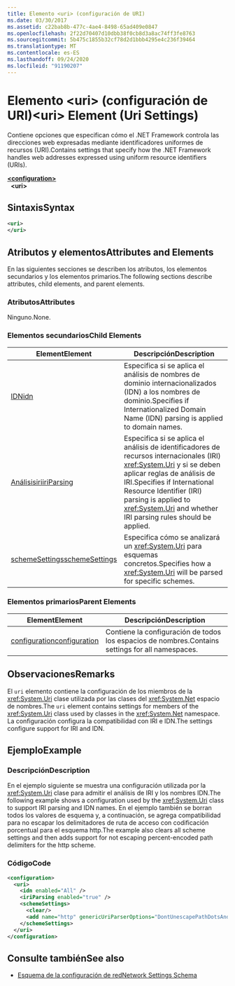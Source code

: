 ```yaml
---
title: Elemento <uri> (configuración de URI)
ms.date: 03/30/2017
ms.assetid: c22bab8b-477c-4ae4-8498-65ad409e0847
ms.openlocfilehash: 2f22d70407d10dbb38f0cb8d3a8ac74ff3fe8763
ms.sourcegitcommit: 5b475c1855b32cf78d2d1bbb4295e4c236f39464
ms.translationtype: MT
ms.contentlocale: es-ES
ms.lasthandoff: 09/24/2020
ms.locfileid: "91190207"
---
```

# <a name="uri-element-uri-settings"></a><span data-ttu-id="d0c0e-102">Elemento \<uri> (configuración de URI)</span><span class="sxs-lookup"><span data-stu-id="d0c0e-102">\<uri> Element (Uri Settings)</span></span>

<span data-ttu-id="d0c0e-103">Contiene opciones que especifican cómo el .NET Framework controla las direcciones web expresadas mediante identificadores uniformes de recursos (URI).</span><span class="sxs-lookup"><span data-stu-id="d0c0e-103">Contains settings that specify how the .NET Framework handles web addresses expressed using uniform resource identifiers (URIs).</span></span>  
  
[**\<configuration>**](../configuration-element.md)  
&nbsp;&nbsp;**\<uri>**  
  
## <a name="syntax"></a><span data-ttu-id="d0c0e-104">Sintaxis</span><span class="sxs-lookup"><span data-stu-id="d0c0e-104">Syntax</span></span>  
  
```xml  
<uri>  
</uri>  
```  
  
## <a name="attributes-and-elements"></a><span data-ttu-id="d0c0e-105">Atributos y elementos</span><span class="sxs-lookup"><span data-stu-id="d0c0e-105">Attributes and Elements</span></span>  

 <span data-ttu-id="d0c0e-106">En las siguientes secciones se describen los atributos, los elementos secundarios y los elementos primarios.</span><span class="sxs-lookup"><span data-stu-id="d0c0e-106">The following sections describe attributes, child elements, and parent elements.</span></span>  
  
### <a name="attributes"></a><span data-ttu-id="d0c0e-107">Atributos</span><span class="sxs-lookup"><span data-stu-id="d0c0e-107">Attributes</span></span>  

 <span data-ttu-id="d0c0e-108">Ninguno.</span><span class="sxs-lookup"><span data-stu-id="d0c0e-108">None.</span></span>  
  
### <a name="child-elements"></a><span data-ttu-id="d0c0e-109">Elementos secundarios</span><span class="sxs-lookup"><span data-stu-id="d0c0e-109">Child Elements</span></span>  
  
|<span data-ttu-id="d0c0e-110">**Element**</span><span class="sxs-lookup"><span data-stu-id="d0c0e-110">**Element**</span></span>|<span data-ttu-id="d0c0e-111">**Descripción**</span><span class="sxs-lookup"><span data-stu-id="d0c0e-111">**Description**</span></span>|  
|-----------------|---------------------|  
|[<span data-ttu-id="d0c0e-112">IDN</span><span class="sxs-lookup"><span data-stu-id="d0c0e-112">idn</span></span>](idn-element-uri-settings.md)|<span data-ttu-id="d0c0e-113">Especifica si se aplica el análisis de nombres de dominio internacionalizados (IDN) a los nombres de dominio.</span><span class="sxs-lookup"><span data-stu-id="d0c0e-113">Specifies if Internationalized Domain Name (IDN) parsing is applied to domain names.</span></span>|  
|[<span data-ttu-id="d0c0e-114">Análisisiri</span><span class="sxs-lookup"><span data-stu-id="d0c0e-114">iriParsing</span></span>](iriparsing-element-uri-settings.md)|<span data-ttu-id="d0c0e-115">Especifica si se aplica el análisis de identificadores de recursos internacionales (IRI) <xref:System.Uri> y si se deben aplicar reglas de análisis de IRI.</span><span class="sxs-lookup"><span data-stu-id="d0c0e-115">Specifies if International Resource Identifier (IRI) parsing is applied to <xref:System.Uri> and whether IRI parsing rules should be applied.</span></span>|  
|[<span data-ttu-id="d0c0e-116">schemeSettings</span><span class="sxs-lookup"><span data-stu-id="d0c0e-116">schemeSettings</span></span>](schemesettings-element-uri-settings.md)|<span data-ttu-id="d0c0e-117">Especifica cómo se analizará un <xref:System.Uri> para esquemas concretos.</span><span class="sxs-lookup"><span data-stu-id="d0c0e-117">Specifies how a <xref:System.Uri> will be parsed for specific schemes.</span></span>|  
  
### <a name="parent-elements"></a><span data-ttu-id="d0c0e-118">Elementos primarios</span><span class="sxs-lookup"><span data-stu-id="d0c0e-118">Parent Elements</span></span>  
  
|<span data-ttu-id="d0c0e-119">**Element**</span><span class="sxs-lookup"><span data-stu-id="d0c0e-119">**Element**</span></span>|<span data-ttu-id="d0c0e-120">**Descripción**</span><span class="sxs-lookup"><span data-stu-id="d0c0e-120">**Description**</span></span>|  
|-----------------|---------------------|  
|[<span data-ttu-id="d0c0e-121">configuration</span><span class="sxs-lookup"><span data-stu-id="d0c0e-121">configuration</span></span>](../configuration-element.md)|<span data-ttu-id="d0c0e-122">Contiene la configuración de todos los espacios de nombres.</span><span class="sxs-lookup"><span data-stu-id="d0c0e-122">Contains settings for all namespaces.</span></span>|  
  
## <a name="remarks"></a><span data-ttu-id="d0c0e-123">Observaciones</span><span class="sxs-lookup"><span data-stu-id="d0c0e-123">Remarks</span></span>  

 <span data-ttu-id="d0c0e-124">El `uri` elemento contiene la configuración de los miembros de la <xref:System.Uri> clase utilizada por las clases del <xref:System.Net> espacio de nombres.</span><span class="sxs-lookup"><span data-stu-id="d0c0e-124">The `uri` element contains settings for members of the <xref:System.Uri> class used by classes in the <xref:System.Net> namespace.</span></span> <span data-ttu-id="d0c0e-125">La configuración configura la compatibilidad con IRI e IDN.</span><span class="sxs-lookup"><span data-stu-id="d0c0e-125">The settings configure support for IRI and IDN.</span></span>  
  
## <a name="example"></a><span data-ttu-id="d0c0e-126">Ejemplo</span><span class="sxs-lookup"><span data-stu-id="d0c0e-126">Example</span></span>  
  
### <a name="description"></a><span data-ttu-id="d0c0e-127">Descripción</span><span class="sxs-lookup"><span data-stu-id="d0c0e-127">Description</span></span>  

 <span data-ttu-id="d0c0e-128">En el ejemplo siguiente se muestra una configuración utilizada por la <xref:System.Uri> clase para admitir el análisis de IRI y los nombres IDN.</span><span class="sxs-lookup"><span data-stu-id="d0c0e-128">The following example shows a configuration used by the <xref:System.Uri> class to support IRI parsing and IDN names.</span></span> <span data-ttu-id="d0c0e-129">En el ejemplo también se borran todos los valores de esquema y, a continuación, se agrega compatibilidad para no escapar los delimitadores de ruta de acceso con codificación porcentual para el esquema http.</span><span class="sxs-lookup"><span data-stu-id="d0c0e-129">The example also clears all scheme settings and then adds support for not escaping percent-encoded path delimiters for the http scheme.</span></span>  
  
### <a name="code"></a><span data-ttu-id="d0c0e-130">Código</span><span class="sxs-lookup"><span data-stu-id="d0c0e-130">Code</span></span>  
  
```xml  
<configuration>  
  <uri>  
    <idn enabled="All" />  
    <iriParsing enabled="true" />  
    <schemeSettings>  
      <clear/>  
      <add name="http" genericUriParserOptions="DontUnescapePathDotsAndSlashes"/>  
    </schemeSettings>  
  </uri>  
</configuration>  
```  
  
## <a name="see-also"></a><span data-ttu-id="d0c0e-131">Consulte también</span><span class="sxs-lookup"><span data-stu-id="d0c0e-131">See also</span></span>

- [<span data-ttu-id="d0c0e-132">Esquema de la configuración de red</span><span class="sxs-lookup"><span data-stu-id="d0c0e-132">Network Settings Schema</span></span>](index.md)
